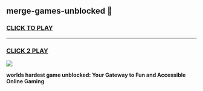 
## merge-games-unblocked 👋
<h3>
<a href="https://premium.freeplayer.one?title=merge-games-unblocked&ref=14F">CLICK TO PLAY</a></h3>
<hr>

<h3>
<a href="https://premium.freeplayer.one?title=merge-games-unblocked&ref=14F">CLICK 2 PLAY</a>
  
</h3>

<a href="https://premium.freeplayer.one?title=merge-games-unblocked&ref=12F/"><img src="https://clearcache.store/games.png"></a>


**worlds hardest game unblocked: Your Gateway to Fun and Accessible Online Gaming**
